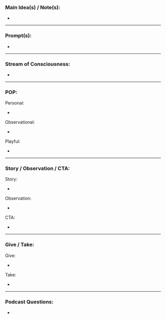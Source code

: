 

### Main Idea(s) / Note(s):

-

---

### Prompt(s):

- 


---

### Stream of Consciousness:

- 
 
---


### POP:

Personal:

- 

Observational:

- 

Playful:

- 

---

### Story / Observation / CTA:

Story:

- 

Observation:

- 

CTA:

- 

---

### Give / Take:

Give:

- 

Take:

- 

---

### Podcast Questions:

-